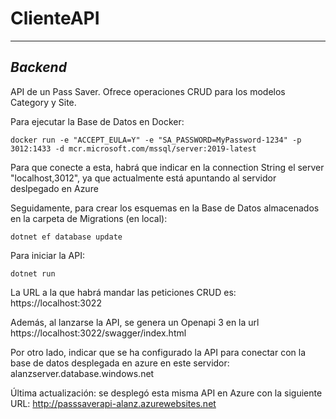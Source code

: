 # ClienteAPI
***
## _Backend_

API de un Pass Saver. Ofrece operaciones CRUD para los modelos Category y Site.

Para ejecutar la Base de Datos en Docker:
```
docker run -e "ACCEPT_EULA=Y" -e "SA_PASSWORD=MyPassword-1234" -p 3012:1433 -d mcr.microsoft.com/mssql/server:2019-latest
```
Para que conecte a esta, habrá que indicar en la connection String el server "localhost,3012", ya que actualmente está apuntando al servidor deslpegado en Azure



Seguidamente, para crear los esquemas en la Base de Datos almacenados en la carpeta de Migrations (en local):
```
dotnet ef database update
```


Para iniciar la API:
```
dotnet run
```
La URL a la que habrá mandar las peticiones CRUD es: https://localhost:3022

Además, al lanzarse la API, se genera un Openapi 3 en la url https://localhost:3022/swagger/index.html

Por otro lado, indicar que se ha configurado la API para conectar con la base de datos desplegada en azure en este servidor: alanzserver.database.windows.net

Última actualización: se desplegó esta misma API en Azure con la siguiente URL: http://passsaverapi-alanz.azurewebsites.net